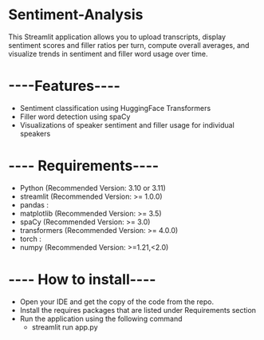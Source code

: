 # Sentiment-Analysis
This Streamlit application allows you to upload transcripts, display sentiment scores and filler ratios per turn, compute overall averages, and visualize trends in sentiment and filler word usage over time. 

# ----Features---- #
- Sentiment classification using HuggingFace Transformers
- Filler word detection using spaCy
- Visualizations of speaker sentiment and filler usage for individual speakers

# ---- Requirements---- #

- Python (Recommended Version: 3.10 or 3.11)
- streamlit (Recommended Version: >= 1.0.0)
- pandas :
- matplotlib (Recommended Version: >= 3.5)
- spaCy (Recommended Version: >= 3.0)
- transformers (Recommended Version: >= 4.0.0)
- torch : 
- numpy (Recommended Version: >=1.21,<2.0)


# ---- How to install---- #
- Open your IDE and get the copy of the code from the repo.
- Install the requires packages that are listed under Requirements section
- Run the application using the following command
    - streamlit run app.py
